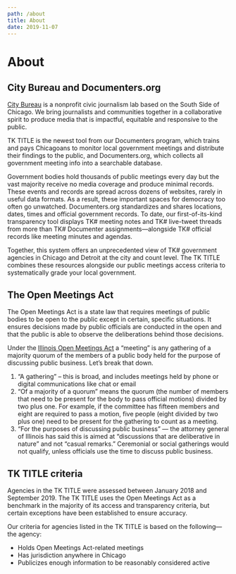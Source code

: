 ```yaml
---
path: /about
title: About
date: 2019-11-07
---
```


# About

## City Bureau and Documenters.org

[City Bureau](https://www.citybureau.org/) is a nonprofit civic journalism lab based on the South Side of Chicago. We bring journalists and communities together in a collaborative spirit to produce media that is impactful, equitable and responsive to the public.

TK TITLE is the newest tool from our Documenters program, which trains and pays Chicagoans to monitor local government meetings and distribute their findings to the public, and Documenters.org, which collects all government meeting info into a searchable database.

Government bodies hold thousands of public meetings every day but the vast majority receive no media coverage and produce minimal records. These events and records are spread across dozens of websites, rarely in useful data formats. As a result, these important spaces for democracy too often go unwatched. Documenters.org standardizes and shares locations, dates, times and official government records. To date, our first-of-its-kind transparency tool displays TK# meeting notes and TK# live-tweet threads from more than TK# Documenter assignments—alongside TK# official records like meeting minutes and agendas.

Together, this system offers an unprecedented view of TK# government agencies in Chicago and Detroit at the city and count level. The TK TITLE combines these resources alongside our public meetings access criteria to systematically grade your local government.

## The Open Meetings Act

The Open Meetings Act is a state law that requires meetings of public bodies to be open to the public except in certain, specific situations. It ensures decisions made by public officials are conducted in the open and that the public is able to observe the deliberations behind those decisions.

Under the [Illinois Open Meetings Act](https://www.bettergov.org/news/a-guide-to-the-open-meetings-act-oma-in-illinois/) a “meeting” is any gathering of a majority quorum of the members of a public body held for the purpose of discussing public business. Let’s break that down.

1. “A gathering” – this is broad, and includes meetings held by phone or digital communications like chat or email
2. “Of a majority of a quorum” means the quorum (the number of members that need to be present for the body to pass official motions) divided by two plus one. For example, if the committee has fifteen members and eight are required to pass a motion, five people (eight divided by two plus one) need to be present for the gathering to count as a meeting.
3. “For the purposes of discussing public business” — the attorney general of Illinois has said this is aimed at “discussions that are deliberative in nature” and not “casual remarks.” Ceremonial or social gatherings would not qualify, unless officials use the time to discuss public business.

## TK TITLE criteria

Agencies in the TK TITLE were assessed between January 2018 and September 2019. The TK TITLE uses the Open Meetings Act as a benchmark in the majority of its access and transparency criteria, but certain exceptions have been established to ensure accuracy.

Our criteria for agencies listed in the TK TITLE is based on the following—the agency:

- Holds Open Meetings Act-related meetings
- Has jurisdiction anywhere in Chicago
- Publicizes enough information to be reasonably considered active
